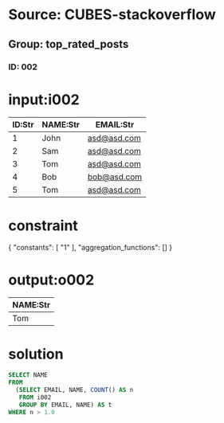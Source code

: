 # Source: CUBES-stackoverflow
## Group: top_rated_posts
### ID: 002

# input:i002

| ID:Str | NAME:Str | EMAIL:Str |
|---|---|---|
| 1 | John | asd@asd.com |
| 2 | Sam | asd@asd.com |
| 3 | Tom | asd@asd.com |
| 4 | Bob | bob@asd.com |
| 5 | Tom | asd@asd.com |

# constraint

{
  "constants": [
    "1"
  ],
  "aggregation_functions": []
}

# output:o002

| NAME:Str |
|---|
| Tom |

# solution

```sql
SELECT NAME
FROM
  (SELECT EMAIL, NAME, COUNT() AS n
   FROM i002
   GROUP BY EMAIL, NAME) AS t
WHERE n > 1.0

```
